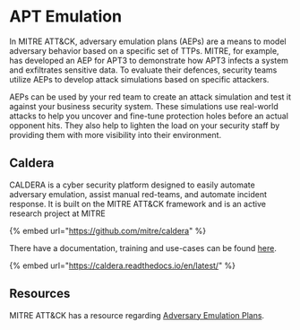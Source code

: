 # APT Emulation

In MITRE ATT\&CK, adversary emulation plans (AEPs) are a means to model adversary behavior based on a specific set of TTPs. MITRE, for example, has developed an AEP for APT3 to demonstrate how APT3 infects a system and exfiltrates sensitive data. To evaluate their defences, security teams utilize AEPs to develop attack simulations based on specific attackers.

AEPs can be used by your red team to create an attack simulation and test it against your business security system. These simulations use real-world attacks to help you uncover and fine-tune protection holes before an actual opponent hits. They also help to lighten the load on your security staff by providing them with more visibility into their environment.

## Caldera

CALDERA is a cyber security platform designed to easily automate adversary emulation, assist manual red-teams, and automate incident response. It is built on the MITRE ATT\&CK framework and is an active research project at MITRE

{% embed url="https://github.com/mitre/caldera" %}

There have a documentation, training and use-cases can be found [here](https://caldera.readthedocs.io/en/latest/).

{% embed url="https://caldera.readthedocs.io/en/latest/" %}

## Resources

MITRE ATT\&CK has a resource regarding [Adversary Emulation Plans](https://attack.mitre.org/resources/adversary-emulation-plans/).
